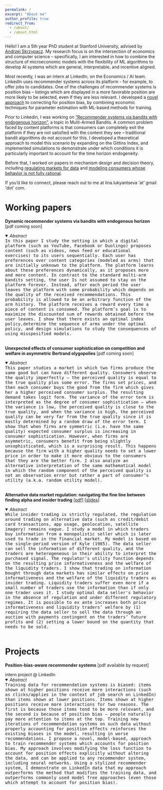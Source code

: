 ```yaml
---
permalink: /
excerpt: "About me"
author_profile: true
redirect_from: 
  - /about/
  - /about.html
---
```


Hello! I am a 5th year PhD student at Stanford University, advised by  [Andrzej Skrzypacz](https://www.gsb.stanford.edu/faculty-research/faculty/andrzej-skrzypacz). 
My research focus is on the intersection of economics and computer science – specifically, I am interested in how to combine the 
structure of microeconomic models with the flexibility of ML algorithms to develop AI systems which are general, 
interpretable, and incentive aligned. 

Most recently, I was an intern at LinkedIn, on the Economics / AI team. LinkedIn uses recommender systems across its platform - 
for example, to offer jobs to candidates. One of the challenges of recommender systems is position bias – listings which are displayed 
in a more favorable position are more likely to be selected, even if they are less relevant. I developed a [novel approach](#position-bias) to correcting 
for position bias, by combining economic techniques for parameter estimation with ML-based methods for training.

Prior to Linkedin, I was working on [“Recommender systems via bandits with endogenous horizon”](#bandits), a topic in Multi-Armed Bandits. 
A common problem faced by content platforms is that consumers can completely exit the platform if they are not satisfied with the content 
they see – traditional bandit algorithms do not account for this. I developed a theoretical approach to model this scenario by expanding 
on the Gittins Index, and implemented simulations to demonstrate under which conditions it is particularly important to account for the time 
horizon endogeneity. 

Before that, I worked on papers in mechanism design and decision theory, including [regulating markets for data](#data) and [modeling consumers
whose behavior is not fully rational](#logit).

If you’d like to connect, please reach out to me at lina.lukyantseva ‘at’ gmail 'dot' com.

<h1 id="Working papers">Working papers</h1>

<p><a name="bandits"><strong>Dynamic recommender systems via bandits with endogenous horizon</strong></a> [pdf coming soon]</p>
<details open>
  <summary><em>Abstract</em></summary>
  <kbd>In this paper I study the setting in which a digital platform (such as YouTube, Facebook or Duolingo) proposes content (such as videos, news feed or educational exercises) to its users sequentially. Each user has preferences over content categories (modeled as arms) that are initially unknown to the platform. The platform learns about these preferences dynamically, as it proposes more and more content. In contrast to the standard multi-arm bandits setting, the user Is not assumed to stay on the platform forever. Instead, after each period the user leaves the platform with some probability which depends on the quality of the received recommendations. This probability is allowed to be an arbitrary function of the arm history. The platform receives a reward every time a piece of content is consumed.
The platform’s goal is to maximize the discounted sum of rewards obtained before the user leaves. I show that there exists an optimal index policy,determine the sequence of arms under the optimal policy, and design simulations to study the consequences of using misspesified models.</kbd>
</details>
<br>
<p><a name="logit"><strong>Unexpected effects of consumer sophistication on competition and welfare in asymmetric Bertrand olygopolies</strong></a> [pdf coming soon]</p>
<details open>
  <summary><em>Abstract</em></summary>
  <kbd>This paper studies a market in which two firms produce the same good but can have different quality. Consumers observe the quality imperfectly —  the perceived quality is equal to the true quality plus some error. The firms set prices, and then each consumer buys the good from the firm which gives her a higher perceived consumer surplus. The resulting demand takes logit form. The variance of the error term is interpreted as the degree of consumer sophistication — when the variance is low, the perceived quality is close to the true quality, and when the variance is high, the perceived quality can be very far from the true quality since it is mostly determined by a random draw of the error term. I show that when firms are symmetric (i.e. have the same quality) expected consumer surplus is increasing in consumer sophistication. However, when firms are asymmetric, consumers benefit from being slightly unsophisticated, which is a surprising result. This happens because the firm with a higher quality needs to set a lower price in order to make it more obvious to the consumers that they are the better firm. 
I also analyze an alternative interpretation of the same mathematical model in which the random component of the perceived quality is not an observation error but rather a part of consumer’s utility (a.k.a. random utility model). </kbd>
</details>
<br>
<p><a name="data"><strong>Alternative data market regulation: navigating the fine line between finding alpha and insider trading</strong></a> [<a href="../files/Alternative_data_market_regulation.pdf" target="_blank">pdf</a>] [<a href="../files/data_market_slides.pdf" target="_blank">slides</a>]</p>
<details open>
  <summary><em>Abstract</em></summary>
  <kbd> While insider trading is strictly regulated, the regulation around trading on alternative data (such as credit/debit card transactions, app usage, geolocation, satellite imagery) remains vague. I study a model in which traders buy information from a monopolistic seller which is later used to trade in the financial market. My model is based on the single-period version of Kyle (1985). The data seller can sell the information of different quality, and the traders are heterogeneous in their ability to interpret the purchased signal. The regulator’s utility function depends on the resulting price informativeness and the welfare of the liquidity traders. I show that trading on information bought through data markets has similar effects on price informativeness and the welfare of the liquidity traders as insider trading. Liquidity traders suffer even more if a small number of traders use the information than if only one trader uses it. I study optimal data seller's behavior in the absence of regulation and under different regulatory regimes. It is possible to ex ante increases both price informativeness and liquidity traders’ welfare by (1)  requiring the data seller to sell the data through an auction with payments contingent on the traders’ future profits and (2) setting a lower bound on the quantity that needs to be sold. </kbd>
</details>
<br>
<h1 id="Projects">Projects</h1>

<p><a name="position-bias"><strong>Position-bias-aware recommender systems</strong></a> [pdf available by request]</p>
intern project @ LinkedIn
<details open>
  <summary><em>Abstract</em></summary>
  <kbd>Training data for recommendation systems is biased: items shown at higher positions receive more interactions (such as clicks/applies in the context of job search on LinkedIn) than items shown at lower positions. Items shown at higher positions receive more interactions for two reasons. The first is because those items tend to be more relevant, and the second is because of position bias — people naturally pay more attention to items at the top. Training new iterations of recommendation systems on such data without properly accounting for position effects reinforces the existing biases in the model, resulting in worse recommendations.
  I propose a novel, model-based, approach to train recommender systems which accounts for position bias. My approach involves modifying the loss function to account for position effects explicitly without altering the data, and can be applied to any recommender system, including neural networks. Using a stylized recommender system, I demonstrate on LinkedIn data that my approach outperforms the method that modifies the training data, and outperforms commonly used model free approaches (even those which attempt to account for position bias).</kbd>
</details>
